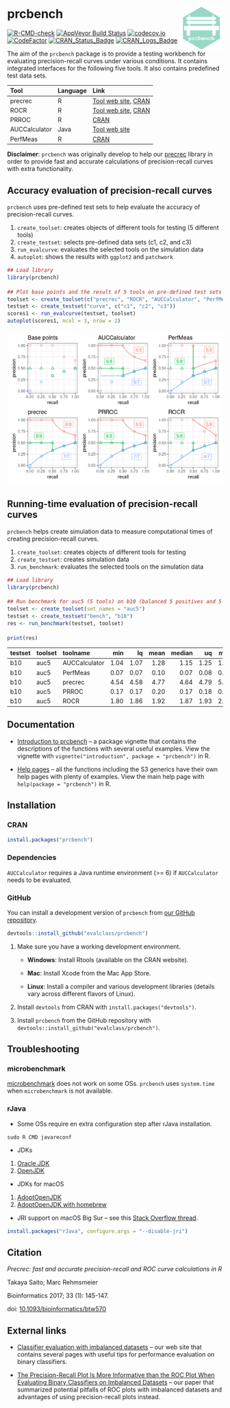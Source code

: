 
# prcbench <img src="man/figures/logo.png" align="right" alt="" width="100" />

[![R-CMD-check](https://github.com/evalclass/prcbench/actions/workflows/R-CMD-check.yaml/badge.svg)](https://github.com/evalclass/prcbench/actions/workflows/R-CMD-check.yaml)
[![AppVeyor Build
Status](https://ci.appveyor.com/api/projects/status/github/evalclass/prcbench?branch=main&svg=true)](https://ci.appveyor.com/project/takayasaito/prcbench/)
[![codecov.io](https://codecov.io/github/evalclass/prcbench/coverage.svg?branch=main)](https://app.codecov.io/github/evalclass/prcbench?branch=main)
[![CodeFactor](https://www.codefactor.io/repository/github/evalclass/prcbench/badge)](https://www.codefactor.io/repository/github/evalclass/prcbench/)
[![CRAN_Status_Badge](https://www.r-pkg.org/badges/version-ago/prcbench)](https://cran.r-project.org/package=prcbench)
[![CRAN_Logs_Badge](https://cranlogs.r-pkg.org/badges/grand-total/prcbench)](https://cran.r-project.org/package=prcbench)

The aim of the `prcbench` package is to provide a testing workbench for
evaluating precision-recall curves under various conditions. It contains
integrated interfaces for the following five tools. It also contains
predefined test data sets.

| Tool | Language | Link |
|:---|:---|:---|
| precrec | R | [Tool web site](https://evalclass.github.io/precrec/), [CRAN](https://cran.r-project.org/package=precrec) |
| ROCR | R | [Tool web site](https://ipa-tys.github.io/ROCR/), [CRAN](https://cran.r-project.org/package=ROCR) |
| PRROC | R | [CRAN](https://cran.r-project.org/package=PRROC) |
| AUCCalculator | Java | [Tool web site](http://mark.goadrich.com/programs/AUC/) |
| PerfMeas | R | [CRAN](https://cran.r-project.org/package=PerfMeas) |

**Disclaimer**: `prcbench` was originally develop to help our
[precrec](https://CRAN.R-project.org/package=precrec) library in order
to provide fast and accurate calculations of precision-recall curves
with extra functionality.

## Accuracy evaluation of precision-recall curves

`prcbench` uses pre-defined test sets to help evaluate the accuracy of
precision-recall curves.

1.  `create_toolset`: creates objects of different tools for testing (5
    different tools)
2.  `create_testset`: selects pre-defined data sets (c1, c2, and c3)
3.  `run_evalcurve`: evaluates the selected tools on the simulation data
4.  `autoplot`: shows the results with `ggplot2` and `patchwork`

``` r
## Load library
library(prcbench)

## Plot base points and the result of 5 tools on pre-defined test sets (c1, c2, and c3)
toolset <- create_toolset(c("precrec", "ROCR", "AUCCalculator", "PerfMeas", "PRROC"))
testset <- create_testset("curve", c("c1", "c2", "c3"))
scores1 <- run_evalcurve(testset, toolset)
autoplot(scores1, ncol = 3, nrow = 2)
```

![](https://raw.githubusercontent.com/evalclass/prcbench/main/README_files/figure-gfm/fig1-1.png)

## Running-time evaluation of precision-recall curves

`prcbench` helps create simulation data to measure computational times
of creating precision-recall curves.

1.  `create_toolset`: creates objects of different tools for testing
2.  `create_testset`: creates simulation data
3.  `run_benchmark`: evaluates the selected tools on the simulation data

``` r
## Load library
library(prcbench)

## Run benchmark for auc5 (5 tools) on b10 (balanced 5 positives and 5 negatives)
toolset <- create_toolset(set_names = "auc5")
testset <- create_testset("bench", "b10")
res <- run_benchmark(testset, toolset)

print(res)
```

| testset | toolset | toolname      |  min |   lq | mean | median |   uq |  max | neval |
|:--------|:--------|:--------------|-----:|-----:|-----:|-------:|-----:|-----:|------:|
| b10     | auc5    | AUCCalculator | 1.04 | 1.07 | 1.28 |   1.15 | 1.25 | 1.91 |     5 |
| b10     | auc5    | PerfMeas      | 0.07 | 0.07 | 0.10 |   0.07 | 0.08 | 0.19 |     5 |
| b10     | auc5    | precrec       | 4.54 | 4.58 | 4.77 |   4.64 | 4.79 | 5.29 |     5 |
| b10     | auc5    | PRROC         | 0.17 | 0.17 | 0.20 |   0.17 | 0.18 | 0.31 |     5 |
| b10     | auc5    | ROCR          | 1.80 | 1.86 | 1.92 |   1.87 | 1.93 | 2.16 |     5 |

## Documentation

- [Introduction to
  prcbench](https://evalclass.github.io/prcbench/articles/introduction.html)
  – a package vignette that contains the descriptions of the functions
  with several useful examples. View the vignette with
  `vignette("introduction", package = "prcbench")` in R.

- [Help pages](https://evalclass.github.io/prcbench/reference/) – all
  the functions including the S3 generics have their own help pages with
  plenty of examples. View the main help page with
  `help(package = "prcbench")` in R.

## Installation

### CRAN

``` r
install.packages("prcbench")
```

### Dependencies

`AUCCalculator` requires a Java runtime environment (\>= 6) if
`AUCCalculator` needs to be evaluated.

### GitHub

You can install a development version of `prcbench` from [our GitHub
repository](https://github.com/evalclass/prcbench).

``` r
devtools::install_github("evalclass/prcbench")
```

1.  Make sure you have a working development environment.

    - **Windows**: Install Rtools (available on the CRAN website).

    - **Mac**: Install Xcode from the Mac App Store.

    - **Linux**: Install a compiler and various development libraries
      (details vary across different flavors of Linux).

2.  Install `devtools` from CRAN with `install.packages("devtools")`.

3.  Install `prcbench` from the GitHub repository with
    `devtools::install_github("evalclass/prcbench")`.

## Troubleshooting

### microbenchmark

[microbenchmark](https://cran.r-project.org/package=microbenchmark) does
not work on some OSs. `prcbench` uses `system.time` when
`microbenchmark` is not available.

### rJava

- Some OSs require en extra configuration step after rJava installation.

<!-- -->

    sudo R CMD javareconf

- JDKs

1.  [Oracle JDK](https://www.oracle.com/java/)
2.  [OpenJDK](https://openjdk.org/)

- JDKs for macOS

1.  [AdoptOpenJDK](https://adoptium.net/)
2.  [AdoptOpenJDK with homebrew](https://formulae.brew.sh/cask/temurin)

- JRI support on macOS Big Sur – see this [Stack Overflow
  thread](https://stackoverflow.com/questions/65278552/cannot-install-rjava-on-big-sur).

``` r
install.packages("rJava", configure.args = "--disable-jri")
```

## Citation

*Precrec: fast and accurate precision-recall and ROC curve calculations
in R*

Takaya Saito; Marc Rehmsmeier

Bioinformatics 2017; 33 (1): 145-147.

doi:
[10.1093/bioinformatics/btw570](https://doi.org/10.1093/bioinformatics/btw570)

## External links

- [Classifier evaluation with imbalanced
  datasets](https://classeval.wordpress.com/) – our web site that
  contains several pages with useful tips for performance evaluation on
  binary classifiers.

- [The Precision-Recall Plot Is More Informative than the ROC Plot When
  Evaluating Binary Classifiers on Imbalanced
  Datasets](https://journals.plos.org/plosone/article?id=10.1371/journal.pone.0118432)
  – our paper that summarized potential pitfalls of ROC plots with
  imbalanced datasets and advantages of using precision-recall plots
  instead.
